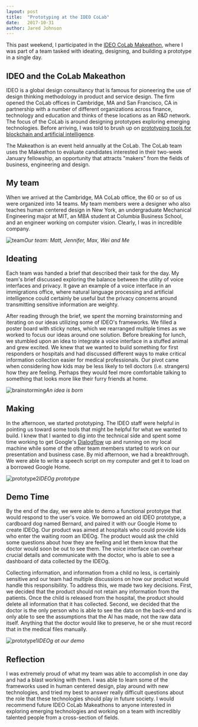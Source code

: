 ```yaml
---
layout: post
title:  "Prototyping at the IDEO CoLab"
date:   2017-10-31
author: Jared Johnson
---
```


This past weekend, I participated in the [IDEO CoLab Makeathon](http://www.ideocolab.com/makeathon/), where I was part of a team tasked with ideating, designing, and building a prototype in a single day.


## IDEO and the CoLab Makeathon

IDEO is a global design consultancy that is famous for pioneering the use of design thinking methodology in product and service design. The firm opened the CoLab offices in Cambridge, MA and San Francisco, CA in partnership with a number of different organizations across finance, technology and education and thinks of these locations as an R&D network. The focus of the CoLab is around designing prototypes exploring emerging technologies. Before arriving, I was told to brush up on [prototyping tools for blockchain and artificial intelligence](https://medium.com/ideo-colab/quick-prototyping-tools-for-emerging-technologies-3fb56f62360a).

The Makeathon is an event held annually at the CoLab. The CoLab team uses the Makeathon to evaluate candidates interested in their two-week January fellowship, an opportunity that attracts "makers" from the fields of business, engineering and design.

## My team

When we arrived at the Cambridge, MA CoLab office, the 60 or so of us were organized into 14 teams. My team members were a designer who also teaches human centered design in New York, an undergraduate Mechanical Engineering major at MIT, an MBA student at Columbia Business School, and an engineer working on computer vision. Clearly, I was in incredible company.

![team](/assets/images/IDEO_team.jpg)*Our team: Matt, Jennifer, Max, Wei and Me*

## Ideating

Each team was handed a brief that described their task for the day. My team's brief discussed exploring the balance between the utility of voice interfaces and privacy. It gave an example of a voice interface in an immigrations office, where natural language processing and artificial intelligence could certainly be useful but the privacy concerns around transmitting sensitive information are weighty.

After reading through the brief, we spent the morning brainstorming and iterating on our ideas utilizing some of IDEO's frameworks. We filled a poster board with sticky notes, which we rearranged multiple times as we worked to focus our ideas around one solution. Before breaking for lunch, we stumbled upon an idea to integrate a voice interface in a stuffed animal and grew excited. We knew that we wanted to build something for first responders or hospitals and had discussed different ways to make critical information collection easier for medical professionals. Our pivot came when considering how kids may be less likely to tell doctors (i.e. strangers) how they are feeling. Perhaps they would feel more comfortable talking to something that looks more like their furry friends at home.

![brainstorming](/assets/images/IDEO_brainstorming.jpg)*An idea is born*

## Making

In the afternoon, we started prototyping. The IDEO staff were helpful in pointing us toward some tools that might be helpful for what we wanted to build. I knew that I wanted to dig into the technical side and spent some time working to get Google's [Dialogflow](https://dialogflow.com/) up and running on my local machine while some of the other team members started to work on our presentation and business case. By mid afternoon, we had a breakthrough. We were able to write a speech script on my computer and get it to load on a borrowed Google Home.

![prototype2](/assets/images/IDEO_prototype.jpg)*IDEOg prototype*

## Demo Time

By the end of the day, we were able to demo a functional prototype that would respond to the user's voice. We borrowed an old IDEO prototype, a cardboard dog named Bernard, and paired it with our Google Home to create IDEOg. Our product was aimed at hospitals who could provide kids who enter the waiting room an IDEOg. The product would ask the child some questions about how they are feeling and let them know that the doctor would soon be out to see them. The voice interface can overhear crucial details and communicate with the doctor, who is able to see a dashboard of data collected by the IDEOg.

Collecting information, and information from a child no less, is certainly sensitive and our team had multiple discussions on how our product would handle this responsibility. To address this, we made two key decisions. First, we decided that the product should not retain any information from the patients. Once the child is released from the hospital, the product should delete all information that it has collected. Second, we decided that the doctor is the only person who is able to see the data on the back-end and is only able to see the assumptions that the AI has made, not the raw data itself. Anything that the doctor would like to preserve, he or she must record that in the medical files manually.  

![prototype1](/assets/images/IDEO_prototype_with_google_home.jpg)*IDEOg at our demo*

## Reflection

I was extremely proud of what my team was able to accomplish in one day and had a blast working with them. I was able to learn some of the frameworks used in human centered design, play around with new technologies, and tried my best to answer really difficult questions about the role that these technologies should play in future society. I would recommend future IDEO CoLab Makeathons to anyone interested in exploring emerging technologies and working on a team with incredibly talented people from a cross-section of fields.
